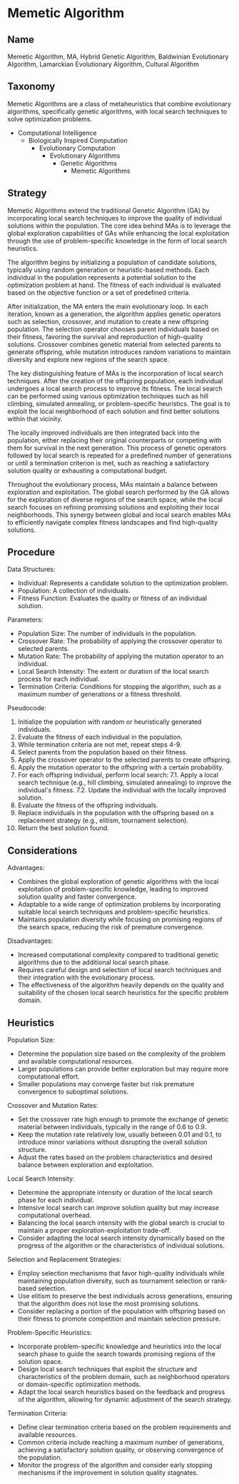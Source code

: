 # Memetic Algorithm

## Name
Memetic Algorithm, MA, Hybrid Genetic Algorithm, Baldwinian Evolutionary Algorithm, Lamarckian Evolutionary Algorithm, Cultural Algorithm

## Taxonomy
Memetic Algorithms are a class of metaheuristics that combine evolutionary algorithms, specifically genetic algorithms, with local search techniques to solve optimization problems.

- Computational Intelligence
  - Biologically Inspired Computation
    - Evolutionary Computation
      - Evolutionary Algorithms
        - Genetic Algorithms
          - Memetic Algorithms

## Strategy
Memetic Algorithms extend the traditional Genetic Algorithm (GA) by incorporating local search techniques to improve the quality of individual solutions within the population. The core idea behind MAs is to leverage the global exploration capabilities of GAs while enhancing the local exploitation through the use of problem-specific knowledge in the form of local search heuristics.

The algorithm begins by initializing a population of candidate solutions, typically using random generation or heuristic-based methods. Each individual in the population represents a potential solution to the optimization problem at hand. The fitness of each individual is evaluated based on the objective function or a set of predefined criteria.

After initialization, the MA enters the main evolutionary loop. In each iteration, known as a generation, the algorithm applies genetic operators such as selection, crossover, and mutation to create a new offspring population. The selection operator chooses parent individuals based on their fitness, favoring the survival and reproduction of high-quality solutions. Crossover combines genetic material from selected parents to generate offspring, while mutation introduces random variations to maintain diversity and explore new regions of the search space.

The key distinguishing feature of MAs is the incorporation of local search techniques. After the creation of the offspring population, each individual undergoes a local search process to improve its fitness. The local search can be performed using various optimization techniques such as hill climbing, simulated annealing, or problem-specific heuristics. The goal is to exploit the local neighborhood of each solution and find better solutions within that vicinity.

The locally improved individuals are then integrated back into the population, either replacing their original counterparts or competing with them for survival in the next generation. This process of genetic operators followed by local search is repeated for a predefined number of generations or until a termination criterion is met, such as reaching a satisfactory solution quality or exhausting a computational budget.

Throughout the evolutionary process, MAs maintain a balance between exploration and exploitation. The global search performed by the GA allows for the exploration of diverse regions of the search space, while the local search focuses on refining promising solutions and exploiting their local neighborhoods. This synergy between global and local search enables MAs to efficiently navigate complex fitness landscapes and find high-quality solutions.

## Procedure
Data Structures:
- Individual: Represents a candidate solution to the optimization problem.
- Population: A collection of individuals.
- Fitness Function: Evaluates the quality or fitness of an individual solution.

Parameters:
- Population Size: The number of individuals in the population.
- Crossover Rate: The probability of applying the crossover operator to selected parents.
- Mutation Rate: The probability of applying the mutation operator to an individual.
- Local Search Intensity: The extent or duration of the local search process for each individual.
- Termination Criteria: Conditions for stopping the algorithm, such as a maximum number of generations or a fitness threshold.

Pseudocode:
1. Initialize the population with random or heuristically generated individuals.
2. Evaluate the fitness of each individual in the population.
3. While termination criteria are not met, repeat steps 4-9.
4. Select parents from the population based on their fitness.
5. Apply the crossover operator to the selected parents to create offspring.
6. Apply the mutation operator to the offspring with a certain probability.
7. For each offspring individual, perform local search:
   7.1. Apply a local search technique (e.g., hill climbing, simulated annealing) to improve the individual's fitness.
   7.2. Update the individual with the locally improved solution.
8. Evaluate the fitness of the offspring individuals.
9. Replace individuals in the population with the offspring based on a replacement strategy (e.g., elitism, tournament selection).
10. Return the best solution found.

## Considerations
Advantages:
- Combines the global exploration of genetic algorithms with the local exploitation of problem-specific knowledge, leading to improved solution quality and faster convergence.
- Adaptable to a wide range of optimization problems by incorporating suitable local search techniques and problem-specific heuristics.
- Maintains population diversity while focusing on promising regions of the search space, reducing the risk of premature convergence.

Disadvantages:
- Increased computational complexity compared to traditional genetic algorithms due to the additional local search phase.
- Requires careful design and selection of local search techniques and their integration with the evolutionary process.
- The effectiveness of the algorithm heavily depends on the quality and suitability of the chosen local search heuristics for the specific problem domain.

## Heuristics
Population Size:
- Determine the population size based on the complexity of the problem and available computational resources.
- Larger populations can provide better exploration but may require more computational effort.
- Smaller populations may converge faster but risk premature convergence to suboptimal solutions.

Crossover and Mutation Rates:
- Set the crossover rate high enough to promote the exchange of genetic material between individuals, typically in the range of 0.6 to 0.9.
- Keep the mutation rate relatively low, usually between 0.01 and 0.1, to introduce minor variations without disrupting the overall solution structure.
- Adjust the rates based on the problem characteristics and desired balance between exploration and exploitation.

Local Search Intensity:
- Determine the appropriate intensity or duration of the local search phase for each individual.
- Intensive local search can improve solution quality but may increase computational overhead.
- Balancing the local search intensity with the global search is crucial to maintain a proper exploration-exploitation trade-off.
- Consider adapting the local search intensity dynamically based on the progress of the algorithm or the characteristics of individual solutions.

Selection and Replacement Strategies:
- Employ selection mechanisms that favor high-quality individuals while maintaining population diversity, such as tournament selection or rank-based selection.
- Use elitism to preserve the best individuals across generations, ensuring that the algorithm does not lose the most promising solutions.
- Consider replacing a portion of the population with offspring based on their fitness to promote competition and maintain selection pressure.

Problem-Specific Heuristics:
- Incorporate problem-specific knowledge and heuristics into the local search phase to guide the search towards promising regions of the solution space.
- Design local search techniques that exploit the structure and characteristics of the problem domain, such as neighborhood operators or domain-specific optimization methods.
- Adapt the local search heuristics based on the feedback and progress of the algorithm, allowing for dynamic adjustment of the search strategy.

Termination Criteria:
- Define clear termination criteria based on the problem requirements and available resources.
- Common criteria include reaching a maximum number of generations, achieving a satisfactory solution quality, or observing convergence of the population.
- Monitor the progress of the algorithm and consider early stopping mechanisms if the improvement in solution quality stagnates.


